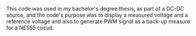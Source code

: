 This code was used in my bachelor's degree thesis, as part of a DC-DC source, and the code's purpose was to display a measured voltage and a reference voltage and also to generate PWM signal as a back-up measure for a NE555 circuit. 